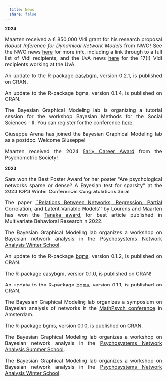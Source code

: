 ```yaml
---
  title: News
  share: false
---
```


**2024**

<p style="font-size:medium;text-align:justify">Maarten received a &#8364 850,000 Vidi grant for his research proposal <em>Robust Inference for Dynamical Network Models</em> from NWO! See the NWO news    
<a href = https://www.nwo.nl/en/news/102-leading-researchers-receive-vidi-grant>here</a> for more info, including a link through to a full list of Vidi recipients, and the UvA news <a href = https://www.uva.nl/en/content/news/news/2024/10/vidi-grants-for-17-uva-and-amsterdam-umc-researchers.html>here</a> for the 17(!) Vidi recipients working at the UvA.</p>

<p style="font-size:medium;text-align:justify"> An update to the R-package <a href = "https://cran.r-project.org/package=easybgm">easybgm</a>, version 0.2.1, is published on CRAN.</p>

<p style="font-size:medium;text-align:justify"> An update to the R-package <a href = "https://cran.r-project.org/package=bgms">bgms</a>, version 0.1.4, is published on CRAN.</p>

<p style="font-size:medium;text-align:justify">The Bayesian Graphical Modeling lab is organizing a tutorial session for the workshop Bayesian Methods for the Social Sciences - II. You can register for the conference <a href = https://bayesforshs2.sciencesconf.org/>here</a>.</p>

<p style="font-size:medium;text-align:justify">Giuseppe Arena has joined the Bayesian Graphical Modeling lab as a postdoc. Welcome Giuseppe!</p>

<p style="font-size:medium;text-align:justify">Maarten received the 2024 <a href = https://www.psychometricsociety.org/early-career-award>Early Career Award</a> from the Psychometric Society!</p>

**2023**

<p style="font-size:medium;text-align:justify">Sara won the Best Poster Award for her poster "Are psychological networks sparse or dense? A Bayesian test for sparsity" at the 2023 IOPS Winter Conference! Congratulations Sara!</p>

<p style="font-size:medium;text-align:justify"> The paper <a href = "https://www.tandfonline.com/doi/full/10.1080/00273171.2021.1938959">``Relations Between Networks, Regression, Partial Correlation, and Latent Variable Models''</a> by Lourens and Maarten has won the <a href = "https://www.smep.org/awards/tanaka">Tanaka award</a>, for best article published in Multivariate Behavioral Research in 2022.</p>

<p style="font-size:medium;text-align:justify"> The Bayesian Graphical Modeling lab organizes a workshop on Bayesian network analysis in the <a href = "http://psychosystems.org/networks-winter-school-2024/">Psychosystems Network Analysis Winter School</a>.</p>

<p style="font-size:medium;text-align:justify"> An update to the R-package <a href = "https://cran.r-project.org/package=bgms">bgms</a>, version 0.1.2, is published on CRAN.</p>

<p style="font-size:medium;text-align:justify"> The R-package <a href = "https://cran.r-project.org/package=easybgm">easybgm</a>, version 0.1.0, is published on CRAN!</p>

<p style="font-size:medium;text-align:justify"> An update to the R-package <a href = "https://cran.r-project.org/package=bgms">bgms</a>, version 0.1.1, is published on CRAN.</p>

<p style="font-size:medium;text-align:justify"> The Bayesian Graphical Modeling lab organizes a symposium on Bayesian analysis of networks in the <a href = "https://mathpsych.org/conference/12/">MathPsych conference</a> in Amsterdam.</p>

<p style="font-size:medium;text-align:justify"> The R-package <a href = "https://cran.r-project.org/package=bgms">bgms</a>, version 0.1.0, is published on CRAN.</p>

<p style="font-size:medium;text-align:justify"> The Bayesian Graphical Modeling lab organizes a workshop on Bayesian network analysis in the <a href = "http://psychosystems.org/events/">Psychosystems Network Analysis Summer School</a>.</p>

<p style="font-size:medium;text-align:justify"> The Bayesian Graphical Modeling lab organizes a workshop on Bayesian network analysis in the <a href = "http://psychosystems.org/networks-winter-school-2023/">Psychosystems Network Analysis Winter School</a>.</p>

